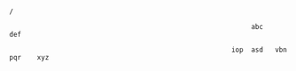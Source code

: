                                                                             /
                       
                                                                 abc                  def
                            
                                                            iop  asd   vbn         pqr    xyz
